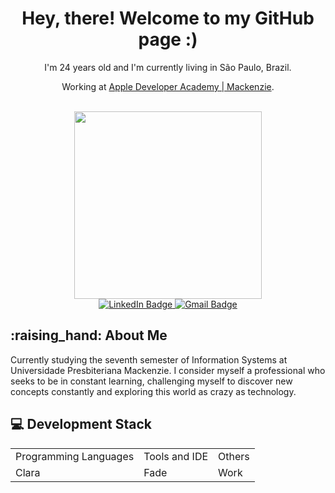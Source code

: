 <div id="titleName" align="center">
  <h1>Hey, there! Welcome to my GitHub page :)</h1>
</div>
<div id="description" align="center">
  <p>I'm 24 years old and I'm currently living in São Paulo, Brazil. </p>
  <p> Working at <a href="https://developeracademy.mackenzie.br">Apple Developer Academy | Mackenzie</a>.</p>
</div>
<br>
<div id="header" align="center">
  <img src="https://media.giphy.com/media/AFdcYElkoNAUE/giphy.gif" width="300"/>
</div>
<div id="badges" align="center">
  <a href="https://br.linkedin.com/in/francielly-ortiz-15568211b">
      <img src="https://img.shields.io/badge/LinkedIn-blueviolet?logo=linkedin&logoColor=white&style=for-the-badge" alt="LinkedIn Badge">
  </a>
  <a href="mailto: ortizfrancielly@gmail.com">
      <img src="https://img.shields.io/badge/Gmail-success?logo=gmail&logoColor=white&style=for-the-badge" alt="Gmail Badge">
  </a>
</div>
<div id="aboutMe" align="left">
  <h2> :raising_hand: About Me</h2>
  <p>Currently studying the seventh semester of Information Systems at Universidade Presbiteriana Mackenzie. I consider myself a professional who seeks to be in constant learning, challenging myself to discover new concepts constantly and exploring this world as crazy as technology.</p>
</div>
<div id="developmentStack" align="left">
  <h2> 💻 Development Stack</h2>
  <table align="center" style="width:100%">
    <tbody>
      <tr>
        <td>Programming Languages</td>
        <td>Tools and IDE</td>
        <td>Others</td>
      </tr>
      <tr>
        <td>Clara</td>
        <td>Fade</td>
        <td>Work</td>
      </tr>
    </tbody>
  </table>
</div>
